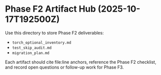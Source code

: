 # Phase F2 Artifact Hub (2025-10-17T192500Z)

Use this directory to store Phase F2 deliverables:
- `torch_optional_inventory.md`
- `test_skip_audit.md`
- `migration_plan.md`

Each artifact should cite file:line anchors, reference the Phase F2 checklist, and record open questions or follow-up work for Phase F3.
